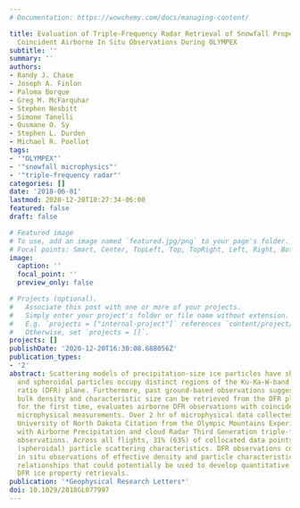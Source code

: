 ```yaml
---
# Documentation: https://wowchemy.com/docs/managing-content/

title: Evaluation of Triple-Frequency Radar Retrieval of Snowfall Properties Using
  Coincident Airborne In Situ Observations During OLYMPEX
subtitle: ''
summary: ''
authors:
- Randy J. Chase
- Joseph A. Finlon
- Paloma Borque
- Greg M. McFarquhar
- Stephen Nesbitt
- Simone Tanelli
- Ousmane O. Sy
- Stephen L. Durden
- Michael R. Poellot
tags:
- '"OLYMPEX"'
- '"snowfall microphysics"'
- '"triple-frequency radar"'
categories: []
date: '2018-06-01'
lastmod: 2020-12-20T10:27:34-06:00
featured: false
draft: false

# Featured image
# To use, add an image named `featured.jpg/png` to your page's folder.
# Focal points: Smart, Center, TopLeft, Top, TopRight, Left, Right, BottomLeft, Bottom, BottomRight.
image:
  caption: ''
  focal_point: ''
  preview_only: false

# Projects (optional).
#   Associate this post with one or more of your projects.
#   Simply enter your project's folder or file name without extension.
#   E.g. `projects = ["internal-project"]` references `content/project/deep-learning/index.md`.
#   Otherwise, set `projects = []`.
projects: []
publishDate: '2020-12-20T16:30:08.688056Z'
publication_types:
- '2'
abstract: Scattering models of precipitation-size ice particles have shown that aggregates
  and spheroidal particles occupy distinct regions of the Ku-Ka-W-band dual-frequency
  ratio (DFR) plane. Furthermore, past ground-based observations suggest that particle
  bulk density and characteristic size can be retrieved from the DFR plane. This study,
  for the first time, evaluates airborne DFR observations with coincident airborne
  microphysical measurements. Over 2 hr of microphysical data collected aboard the
  University of North Dakota Citation from the Olympic Mountains Experiment are matched
  with Airborne Precipitation and cloud Radar Third Generation triple-frequency radar
  observations. Across all flights, 31% (63%) of collocated data points show nonspheroidal
  (spheroidal) particle scattering characteristics. DFR observations compared with
  in situ observations of effective density and particle characteristic size reveal
  relationships that could potentially be used to develop quantitative dual- and triple-frequency
  DFR ice property retrievals.
publication: '*Geophysical Research Letters*'
doi: 10.1029/2018GL077997
---
```

